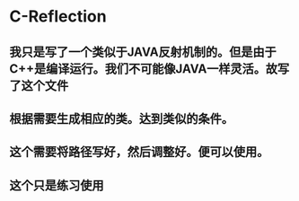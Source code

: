 # C-Reflection
## 我只是写了一个类似于JAVA反射机制的。但是由于C++是编译运行。我们不可能像JAVA一样灵活。故写了这个文件
## 根据需要生成相应的类。达到类似的条件。
## 这个需要将路径写好，然后调整好。便可以使用。
## 这个只是练习使用
